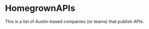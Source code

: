 HomegrownAPIs
=============

This is a list of Austin-based companies (or teams) that publish APIs.
